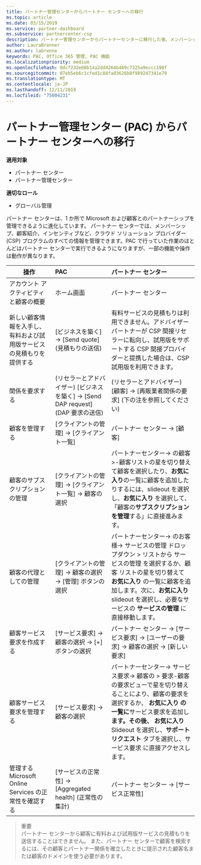```yaml
---
title: パートナー管理センターからパートナー センターへの移行
ms.topic: article
ms.date: 03/15/2019
ms.service: partner-dashboard
ms.subservice: partnercenter-csp
description: パートナー管理センターからパートナーセンターに移行した後、メンバーシップ、顧客紹介、インセンティブ、およびクラウドソリューションプロバイダープログラム (CSP) のその他のすべての側面を管理する方法について説明します。
author: LauraBrenner
ms.author: labrenne
keywords: PAC, Office 365 管理, PAC 機能
ms.localizationpriority: medium
ms.openlocfilehash: 0dcf232e68b14a2dd4264b489c7325a9eccc190f
ms.sourcegitcommit: 07eb5eb6c1cfed1c84fad3626b8f989247341e70
ms.translationtype: MT
ms.contentlocale: ja-JP
ms.lasthandoff: 12/11/2019
ms.locfileid: "75004231"
---
```

# <a name="moving-from-partner-admin-center-pac-to-the-partner-center"></a>パートナー管理センター (PAC) からパートナー センターへの移行

**適用対象**
- パートナー センター
- パートナー管理センター

**適切なロール**
-   グローバル管理

パートナー センターは、1 か所で Microsoft および顧客とのパートナーシップを管理できるように進化しています。 パートナー センターでは、メンバーシップ、顧客紹介、インセンティブなど、クラウド ソリューション プロバイダー (CSP) プログラムのすべての情報を管理できます。PAC で行っていた作業のほとんどはパートナー センターで実行できるようになりますが、一部の機能や操作は動作が異なります。 


|**操作**   |**PAC**   |**パートナー センター**   |
|--------------|:--------------|:---------------|
|アカウント アクティビティと顧客の概要|ホーム画面|パートナー センター|
|新しい顧客情報を入手し、有料および試用版サービスの見積もりを提供する|[ビジネスを築く] -> [Send quote] (見積もりの送信)|有料サービスの見積もりは利用できません。アドバイザー パートナーが CSP 間接リセラーに転向し、試用版をサポートする CSP 間接プロバイダーと提携した場合は、CSP 試用版を利用できます。 |
|関係を要求する|(リセラーとアドバイザー) [ビジネスを築く] -> [Send DAP request] (DAP 要求の送信)|(リセラーとアドバイザー) [顧客] -> [再販業者関係の要求] (下の注を参照してください)|
|顧客を管理する|[クライアントの管理] -> [クライアント一覧]|パートナー センター -> [顧客]|
|顧客のサブスクリプションの管理|[クライアントの管理] -> [クライアント一覧] -> 顧客の選択|パートナーセンター-> の顧客 >-顧客リストの星を切り替えて顧客を選択したり、**お気に入り**の一覧に顧客を追加したりするには、slideout を選択し、**お気に入り** を選択して、「顧客の**サブスクリプションを管理**する」に直接進みます。|
|顧客の代理としての管理|[クライアントの管理] -> 顧客の選択 -> [管理] ボタンの選択|パートナーセンター-> のお客様-> サービスの管理 ドロップダウン > リストから サービスの管理 を選択するか、顧客 リストの星を切り替えて **お気に入り** の一覧に顧客を追加します。次に、**お気に入り** slideout を選択し、必要なサービスの **サービスの管理** に直接移動します。|
|顧客サービス要求を作成する|[サービス要求] -> 顧客の選択 -> [+] ボタンの選択 | パートナー センター -> [サービス要求] -> [ユーザーの要求] -> 顧客の選択 -> [新しい要求]|
|顧客サービス要求を管理する| [サービス要求] -> 顧客の選択|パートナーセンター-> サービス要求-> 顧客の > 要求-顧客の要求ビューで星を切り替えることにより、顧客の要求を選択するか、 **お気に入り の一覧に**サービス要求を追加し**ます。その後、** **お気に入り** Slideout を選択し、**サポートリクエスト** タブを選択し、サービス要求 に直接アクセスします。|
|管理する Microsoft Online Services の正常性を確認する|[サービスの正常性] -> [Aggregated health] (正常性の集計)|パートナー センター -> [サービス正常性]|

>重要<br>
パートナー センターから顧客に有料および試用版サービスの見積もりを送信することはできません。 また、パートナー センターで顧客を検索するには、その顧客とパートナー関係を確立したときに提示された顧客名または顧客のドメインを使う必要があります。
